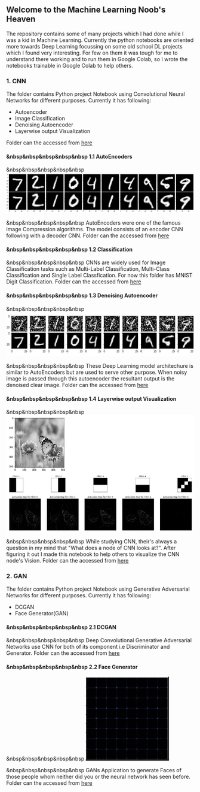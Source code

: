 ## Welcome to the Machine Learning Noob's Heaven

The repository contains some of many projects which I had done while I was a kid in Machine Learning. Currently the python notebooks are oriented more towards Deep Learning focussing on some old school DL projects which I found very interesting. For few on them it was tough for me to understand there working and to run them in Google Colab, so I wrote the notebooks trainable in Google Colab to help others.

### 1. CNN

The folder contains Python project Notebook using Convolutional Neural Networks for different purposes. Currently it has following:

* Autoencoder
* Image Classification
* Denoising Autoencoder
* Layerwise output Visualization

Folder can the accessed from [here](https://github.com/CodeLogist/ML-NewBie-s-Heaven/tree/master/CNN)

#### &nbsp&nbsp&nbsp&nbsp&nbsp 1.1 AutoEncoders

&nbsp&nbsp&nbsp&nbsp&nbsp ![](data/Autoencoder.JPG "1st row shows the original image and 2nd row shows the compressed Image")

&nbsp&nbsp&nbsp&nbsp&nbsp AutoEncoders were one of the famous image Compression algorithms. The model consists of an encoder CNN following with a decoder CNN. Folder can the accessed from [here](https://github.com/CodeLogist/ML-NewBie-s-Heaven/tree/master/CNN/Autoencoder)

#### &nbsp&nbsp&nbsp&nbsp&nbsp 1.2 Classification

&nbsp&nbsp&nbsp&nbsp&nbsp CNNs are widely used for Image Classification tasks such as Multi-Label Classification, Multi-Class Classification and Single Label Classfication. For now this folder has MNIST Digit Classification. Folder can the accessed from [here](https://github.com/CodeLogist/ML-NewBie-s-Heaven/tree/master/CNN/Classification)

#### &nbsp&nbsp&nbsp&nbsp&nbsp 1.3 Denoising Autoencoder

&nbsp&nbsp&nbsp&nbsp&nbsp ![](data/Denoising.JPG "1st row shows the Noisy Image and 2nd row shows the Denoised clear Image")

&nbsp&nbsp&nbsp&nbsp&nbsp These Deep Learning model architechure is similar to AutoEncoders but are used to serve other purpose. When noisy image is passed through this autoencoder the resultant output is the denoised clear image. Folder can the accessed from [here](hhttps://github.com/CodeLogist/ML-NewBie-s-Heaven/tree/master/CNN/Denoising%20Autoencoder)

#### &nbsp&nbsp&nbsp&nbsp&nbsp 1.4 Layerwise output Visualization

&nbsp&nbsp&nbsp&nbsp&nbsp ![](data/Visualization.JPG "Filter-wise CNN vision")

&nbsp&nbsp&nbsp&nbsp&nbsp While studying CNN, their's always a question in my mind that "What does a node of CNN looks at?". After figuring it out I made this notebook to help others to visualize the CNN node's Vision. Folder can the accessed from [here](https://github.com/CodeLogist/ML-NewBie-s-Heaven/blob/master/CNN/Layerwise%20output%20Visualization)

### 2. GAN

The folder contains Python project Notebook using Generative Adversarial Networks for different purposes. Currently it has following:

* DCGAN
* Face Generator(GAN)

#### &nbsp&nbsp&nbsp&nbsp&nbsp 2.1 DCGAN

&nbsp&nbsp&nbsp&nbsp&nbsp Deep Convolutional Generative Adversarial Networks use CNN for both of its component i.e Discriminator and Generator. Folder can the accessed from [here](https://github.com/CodeLogist/ML-NewBie-s-Heaven/tree/master/GAN/Deep%20Convolutional%20GAN)

#### &nbsp&nbsp&nbsp&nbsp&nbsp 2.2 Face Generator

&nbsp&nbsp&nbsp&nbsp&nbsp ![](data/face-generator.gif "Face-Generator output Time-lapse")

&nbsp&nbsp&nbsp&nbsp&nbsp GANs Application to generate Faces of those people whom neither did you or the neural network has seen before. Folder can the accessed from [here](https://github.com/CodeLogist/ML-NewBie-s-Heaven/tree/master/GAN/Face%20Generator)
